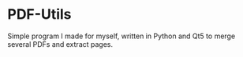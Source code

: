 # PDF-Utils
Simple program I made for myself, written in Python and Qt5 to merge several PDFs and extract pages. 
